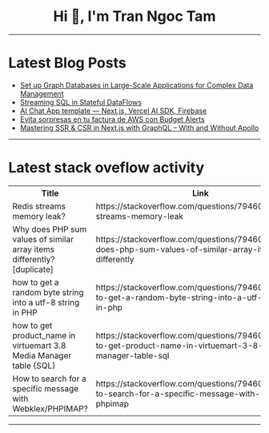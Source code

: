 <h1 align="center">Hi 👋, I'm Tran Ngoc Tam</h1>

---

# Latest Blog Posts 
<!-- BLOG-POST-LIST:START -->
- [Set up Graph Databases in Large-Scale Applications for Complex Data Management](https://dev.to/flnzba/set-up-graph-databases-in-large-scale-applications-for-complex-data-management-1000)
- [Streaming SQL in Stateful DataFlows](https://dev.to/debadyuti/streaming-sql-in-stateful-dataflows-3jng)
- [AI Chat App template — Next.js, Vercel AI SDK, Firebase](https://dev.to/shreyvijayvargiya/ai-chat-app-template-nextjs-vercel-ai-sdk-firebase-1dej)
- [Evita sorpresas en tu factura de AWS con Budget Alerts](https://dev.to/briansuarezsantiago/evita-sorpresas-en-tu-factura-de-aws-j2a)
- [Mastering SSR &amp; CSR in Next.js with GraphQL – With and Without Apollo](https://dev.to/hijazi313/mastering-ssr-csr-in-nextjs-with-graphql-with-and-without-apollo-17c5)
<!-- BLOG-POST-LIST:END -->

---

# Latest stack oveflow activity
<table>
  <tr><th>Title</th><th>Link</th></tr>
  <!-- STACKOVERFLOW:START --><tr><td>Redis streams memory leak?</td><td>https://stackoverflow.com/questions/79460393/redis-streams-memory-leak</td></tr><tr><td>Why does PHP sum values of similar array items differently? [duplicate]</td><td>https://stackoverflow.com/questions/79460362/why-does-php-sum-values-of-similar-array-items-differently</td></tr><tr><td>how to get a random byte string into a utf-8 string in PHP</td><td>https://stackoverflow.com/questions/79460305/how-to-get-a-random-byte-string-into-a-utf-8-string-in-php</td></tr><tr><td>how to get product_name in virtuemart 3.8 Media Manager table {SQL&rpar;</td><td>https://stackoverflow.com/questions/79460179/how-to-get-product-name-in-virtuemart-3-8-media-manager-table-sql</td></tr><tr><td>How to search for a specific message with Webklex/PHPIMAP?</td><td>https://stackoverflow.com/questions/79460055/how-to-search-for-a-specific-message-with-webklex-phpimap</td></tr><!-- STACKOVERFLOW:END -->
</table>

---



